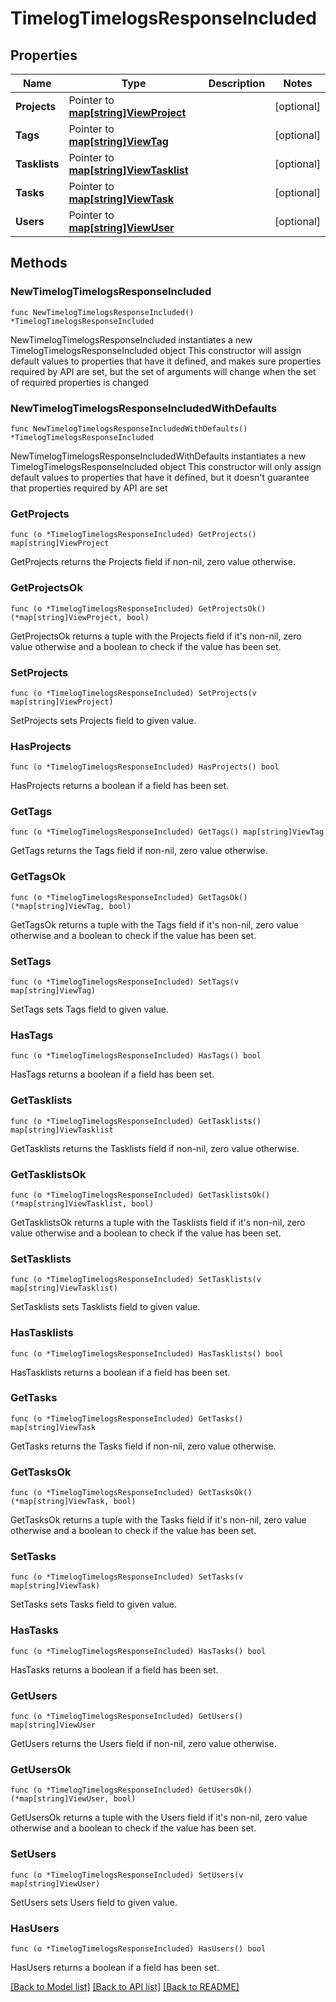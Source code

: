 # TimelogTimelogsResponseIncluded

## Properties

Name | Type | Description | Notes
------------ | ------------- | ------------- | -------------
**Projects** | Pointer to [**map[string]ViewProject**](ViewProject.md) |  | [optional] 
**Tags** | Pointer to [**map[string]ViewTag**](ViewTag.md) |  | [optional] 
**Tasklists** | Pointer to [**map[string]ViewTasklist**](ViewTasklist.md) |  | [optional] 
**Tasks** | Pointer to [**map[string]ViewTask**](ViewTask.md) |  | [optional] 
**Users** | Pointer to [**map[string]ViewUser**](ViewUser.md) |  | [optional] 

## Methods

### NewTimelogTimelogsResponseIncluded

`func NewTimelogTimelogsResponseIncluded() *TimelogTimelogsResponseIncluded`

NewTimelogTimelogsResponseIncluded instantiates a new TimelogTimelogsResponseIncluded object
This constructor will assign default values to properties that have it defined,
and makes sure properties required by API are set, but the set of arguments
will change when the set of required properties is changed

### NewTimelogTimelogsResponseIncludedWithDefaults

`func NewTimelogTimelogsResponseIncludedWithDefaults() *TimelogTimelogsResponseIncluded`

NewTimelogTimelogsResponseIncludedWithDefaults instantiates a new TimelogTimelogsResponseIncluded object
This constructor will only assign default values to properties that have it defined,
but it doesn't guarantee that properties required by API are set

### GetProjects

`func (o *TimelogTimelogsResponseIncluded) GetProjects() map[string]ViewProject`

GetProjects returns the Projects field if non-nil, zero value otherwise.

### GetProjectsOk

`func (o *TimelogTimelogsResponseIncluded) GetProjectsOk() (*map[string]ViewProject, bool)`

GetProjectsOk returns a tuple with the Projects field if it's non-nil, zero value otherwise
and a boolean to check if the value has been set.

### SetProjects

`func (o *TimelogTimelogsResponseIncluded) SetProjects(v map[string]ViewProject)`

SetProjects sets Projects field to given value.

### HasProjects

`func (o *TimelogTimelogsResponseIncluded) HasProjects() bool`

HasProjects returns a boolean if a field has been set.

### GetTags

`func (o *TimelogTimelogsResponseIncluded) GetTags() map[string]ViewTag`

GetTags returns the Tags field if non-nil, zero value otherwise.

### GetTagsOk

`func (o *TimelogTimelogsResponseIncluded) GetTagsOk() (*map[string]ViewTag, bool)`

GetTagsOk returns a tuple with the Tags field if it's non-nil, zero value otherwise
and a boolean to check if the value has been set.

### SetTags

`func (o *TimelogTimelogsResponseIncluded) SetTags(v map[string]ViewTag)`

SetTags sets Tags field to given value.

### HasTags

`func (o *TimelogTimelogsResponseIncluded) HasTags() bool`

HasTags returns a boolean if a field has been set.

### GetTasklists

`func (o *TimelogTimelogsResponseIncluded) GetTasklists() map[string]ViewTasklist`

GetTasklists returns the Tasklists field if non-nil, zero value otherwise.

### GetTasklistsOk

`func (o *TimelogTimelogsResponseIncluded) GetTasklistsOk() (*map[string]ViewTasklist, bool)`

GetTasklistsOk returns a tuple with the Tasklists field if it's non-nil, zero value otherwise
and a boolean to check if the value has been set.

### SetTasklists

`func (o *TimelogTimelogsResponseIncluded) SetTasklists(v map[string]ViewTasklist)`

SetTasklists sets Tasklists field to given value.

### HasTasklists

`func (o *TimelogTimelogsResponseIncluded) HasTasklists() bool`

HasTasklists returns a boolean if a field has been set.

### GetTasks

`func (o *TimelogTimelogsResponseIncluded) GetTasks() map[string]ViewTask`

GetTasks returns the Tasks field if non-nil, zero value otherwise.

### GetTasksOk

`func (o *TimelogTimelogsResponseIncluded) GetTasksOk() (*map[string]ViewTask, bool)`

GetTasksOk returns a tuple with the Tasks field if it's non-nil, zero value otherwise
and a boolean to check if the value has been set.

### SetTasks

`func (o *TimelogTimelogsResponseIncluded) SetTasks(v map[string]ViewTask)`

SetTasks sets Tasks field to given value.

### HasTasks

`func (o *TimelogTimelogsResponseIncluded) HasTasks() bool`

HasTasks returns a boolean if a field has been set.

### GetUsers

`func (o *TimelogTimelogsResponseIncluded) GetUsers() map[string]ViewUser`

GetUsers returns the Users field if non-nil, zero value otherwise.

### GetUsersOk

`func (o *TimelogTimelogsResponseIncluded) GetUsersOk() (*map[string]ViewUser, bool)`

GetUsersOk returns a tuple with the Users field if it's non-nil, zero value otherwise
and a boolean to check if the value has been set.

### SetUsers

`func (o *TimelogTimelogsResponseIncluded) SetUsers(v map[string]ViewUser)`

SetUsers sets Users field to given value.

### HasUsers

`func (o *TimelogTimelogsResponseIncluded) HasUsers() bool`

HasUsers returns a boolean if a field has been set.


[[Back to Model list]](../README.md#documentation-for-models) [[Back to API list]](../README.md#documentation-for-api-endpoints) [[Back to README]](../README.md)


